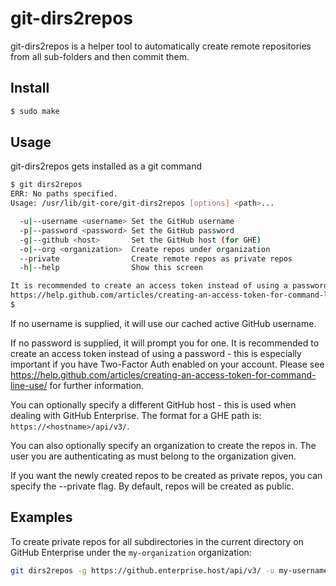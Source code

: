 # git-dirs2repos

git-dirs2repos is a helper tool to automatically create remote repositories from
all sub-folders and then commit them.

## Install

```sh
$ sudo make
```

## Usage

git-dirs2repos gets installed as a git command

```sh
$ git dirs2repos
ERR: No paths specified.
Usage: /usr/lib/git-core/git-dirs2repos [options] <path>...

  -u|--username <username> Set the GitHub username
  -p|--password <password> Set the GitHub password
  -g|--github <host>       Set the GitHub host (for GHE)
  -o|--org <organization>  Create repos under organization
  --private                Create remote repos as private repos
  -h|--help                Show this screen

It is recommended to create an access token instead of using a password. Please see
https://help.github.com/articles/creating-an-access-token-for-command-line-use/
$
```

If no username is supplied, it will use our cached active GitHub
username.

If no password is supplied, it will prompt you for one. It is
recommended to create an access token instead of using a password -
this is especially important if you have Two-Factor Auth enabled on
your account. Please see
https://help.github.com/articles/creating-an-access-token-for-command-line-use/
for further information.

You can optionally specify a different GitHub host - this is
used when dealing with GitHub Enterprise. The format for a GHE
path is: `https://<hostname>/api/v3/`.

You can also optionally specify an organization to create the
repos in. The user you are authenticating as must belong to the
organization given.

If you want the newly created repos to be created as private
repos, you can specify the --private flag. By default, repos
will be created as public.

## Examples

To create private repos for all subdirectories in the current directory on
GitHub Enterprise under the `my-organization` organization:

```sh
git dirs2repos -g https://github.enterprise.host/api/v3/ -u my-username . --private -o my-organization
```
